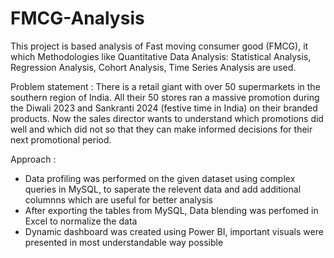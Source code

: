 # FMCG-Analysis

This project is based analysis of Fast moving consumer good (FMCG), it which Methodologies like Quantitative Data Analysis: Statistical Analysis, Regression Analysis, Cohort
Analysis, Time Series Analysis are used.

Problem statement :
There is a retail giant with over 50 supermarkets in the southern region of India. All their 50 stores ran a massive promotion during the Diwali 2023 and Sankranti 2024 (festive time in India) on their branded products. Now the sales director wants to understand which promotions did well and which did not so that they can make informed decisions for their next promotional period.

Approach :

* Data profiling was performed on the given dataset using complex queries in MySQL, to saperate the relevent data and add additional columnns which are useful for better analysis
* After exporting the tables from MySQL, Data blending was perfomed in Excel to normalize the data
* Dynamic dashboard was created using Power BI, important visuals were presented in most understandable way possible

